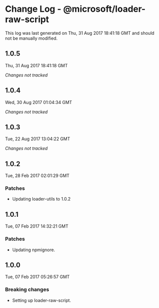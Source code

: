# Change Log - @microsoft/loader-raw-script

This log was last generated on Thu, 31 Aug 2017 18:41:18 GMT and should not be manually modified.

## 1.0.5
Thu, 31 Aug 2017 18:41:18 GMT

*Changes not tracked*

## 1.0.4
Wed, 30 Aug 2017 01:04:34 GMT

*Changes not tracked*

## 1.0.3
Tue, 22 Aug 2017 13:04:22 GMT

*Changes not tracked*

## 1.0.2
Tue, 28 Feb 2017 02:01:29 GMT

### Patches

- Updating loader-utils to 1.0.2

## 1.0.1
Tue, 07 Feb 2017 14:32:21 GMT

### Patches

- Updating npmignore.

## 1.0.0
Tue, 07 Feb 2017 05:26:57 GMT

### Breaking changes

- Setting up loader-raw-script.

